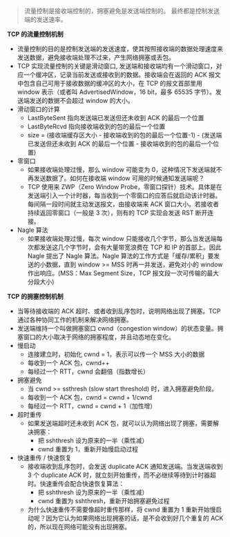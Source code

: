 > 流量控制是接收端控制的，拥塞避免是发送端控制的。
> 最终都是控制发送端的发送速率。

**TCP 的流量控制机制**

- 流量控制的目的是控制发送端的发送速度，使其按照接收端的数据处理速度来发送数据，避免接收端处理不过来，产生网络拥塞或丢包。
- TCP 实现流量控制的关键是滑动窗口, 发送端和接收端均有一个滑动窗口，对应一个缓冲区，记录当前发送或接收到的数据。接收端会在返回的 ACK 报文中包含自己可用于接收数据的缓冲区的大小，在 TCP 的报文首部里用 window 表示（或者叫 AdvertisedWindow，16 bit，最多 65535 字节）。发送端发送的数据不会超过 window 的大小。
- 滑动窗口的计算
    - LastByteSent 指向发送端已发送但还未收到 ACK 的最后一个位置
    - LastByteRcvd 指向接收端收到的包的最后一个位置
    - size = (接收端缓存区大小 - 接收端收到的包的最后一个位置-1) - (发送端已发送但还未收到 ACK 的最后一个位置 - 接收端收到的包的最后一个位置)
- 零窗口
    - 如果接收端处理过慢，那么 window 可能变为 0，这种情况下发送端就不再发送数据了。如何在接收端 window 可用的时候通知发送端呢？
    - TCP 使用来 ZWP（Zero Window Probe，零窗口探针）技术。具体是在发送端引入一个计时器，每当收到一个零窗口的应答后就启动该计时器。每间隔一段时间就主动发送报文，由接收端来 ACK 窗口大小。若接收者持续返回零窗口（一般是 3 次），则有的 TCP 实现会发送 RST 断开连接。
- Nagle 算法
    - 如果接收端处理过慢，每次 window 只能接收几个字节，那么当发送端每次都发送这几个字节时，会有大量带宽浪费在 TCP 和 IP 的首部上。因此 Nagle 提出了 Nagle 算法。Nagle 算法的工作方式是「缓存/累积」要发送的小数据，直到 window >= MSS 时再一并发送，避免对小的 window 作出响应。(MSS：Max Segment Size，TCP 报文段一次可传输的最大分段大小)

**TCP 的拥塞控制机制**

- 当等待接收端的 ACK 超时、或者收到乱序包时，说明网络出现了拥塞。TCP 通过各种协同工作的机制来解决网络拥塞。
- 发送端维持一个叫做拥塞窗口 cwnd（congestion window）的状态变量。拥塞窗口的大小取决于网络的拥塞程度，并且动态地在变化。
- 慢启动
    - 连接建立时，初始化 cwnd = 1，表示可以传一个 MSS 大小的数据
    - 每收到一个 ACK 包，cwnd++
    - 每经过一个 RTT，cwnd 会翻倍（指数增长）
- 拥塞避免
    - 当 cwnd >= ssthresh (slow start threshold) 时，进入拥塞避免阶段。
    - 每收到一个 ACK 包，cwnd = cwnd + 1/cwnd
    - 每经过一个 RTT，cwnd = cwnd + 1（加性增）
- 超时重传
    - 如果发送端超时还未收到 ACK 包，就可以认为网络出现了拥塞，需要解决拥塞：
        - 把 sshthresh 设为原来的一半（乘性减）
        - cwnd 重置为 1，重新开始慢启动过程
- 快速重传 / 快速恢复
    - 接收端收到乱序包时，会发送 duplicate ACK 通知发送端。当发送端收到 3 个 duplicate ACK 时，就立刻开始重传，而不必继续等待到计时器超时。快速重传会配合快速恢复算法：
        - 把 sshthresh 设为原来的一半（乘性减）
        - cwnd 重置为 sshthresh，重新开始拥塞避免过程
    - 为什么快速重传不需要像超时重传那样，将 cwnd 重置为 1 重新开始慢启动呢？因为它认为如果网络出现拥塞的话，是不会收到好几个重复的 ACK 的，所以现在网络可能没有出现拥塞。